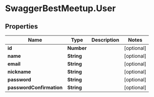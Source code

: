 # SwaggerBestMeetup.User

## Properties
Name | Type | Description | Notes
------------ | ------------- | ------------- | -------------
**id** | **Number** |  | [optional] 
**name** | **String** |  | [optional] 
**email** | **String** |  | [optional] 
**nickname** | **String** |  | [optional] 
**password** | **String** |  | [optional] 
**passwordConfirmation** | **String** |  | [optional] 


